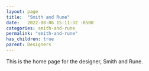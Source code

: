 ```yaml
---
layout: page
title:  "Smith and Rune"
date:   2022-08-06 15:11:32 -0500
categories: smith-and-rune
permalink: "smith-and-rune"
has_children: true
parent: Designers
---
```

This is the home page for the designer, Smith and Rune.
